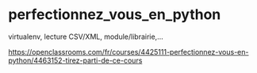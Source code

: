 # perfectionnez_vous_en_python
virtualenv, lecture CSV/XML, module/librairie,...

https://openclassrooms.com/fr/courses/4425111-perfectionnez-vous-en-python/4463152-tirez-parti-de-ce-cours
